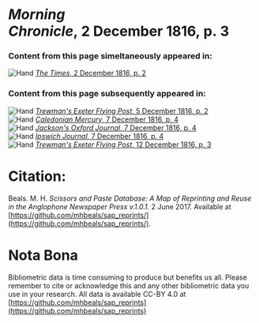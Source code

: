 # *Morning Chronicle*, 2 December 1816, p. 3  
  
### Content from this page simeltaneously appeared in:  
![Hand](http://scissorsandpaste.net/wp-content/uploads/2017/06/smallhandpointer.png) [*The Times*, 2 December 1816, p. 2](https://mhbeals.github.io/sap_html/The-Times/The-Times-2-December-1816-p-2)  
  
### Content from this page subsequently appeared in:  
![Hand](http://scissorsandpaste.net/wp-content/uploads/2017/06/smallhandpointer.png) [*Trewman's Exeter Flying Post*, 5 December 1816, p. 2](https://mhbeals.github.io/sap_html/Trewman's-Exeter-Flying-Post/Trewman's-Exeter-Flying-Post-5-December-1816-p-2)  
![Hand](http://scissorsandpaste.net/wp-content/uploads/2017/06/smallhandpointer.png) [*Caledonian Mercury*, 7 December 1816, p. 4](https://mhbeals.github.io/sap_html/Caledonian-Mercury/Caledonian-Mercury-7-December-1816-p-4)  
![Hand](http://scissorsandpaste.net/wp-content/uploads/2017/06/smallhandpointer.png) [*Jackson's Oxford Journal*, 7 December 1816, p. 4](https://mhbeals.github.io/sap_html/Jackson's-Oxford-Journal/Jackson's-Oxford-Journal-7-December-1816-p-4)  
![Hand](http://scissorsandpaste.net/wp-content/uploads/2017/06/smallhandpointer.png) [*Ipswich Journal*, 7 December 1816, p. 4](https://mhbeals.github.io/sap_html/Ipswich-Journal/Ipswich-Journal-7-December-1816-p-4)  
![Hand](http://scissorsandpaste.net/wp-content/uploads/2017/06/smallhandpointer.png) [*Trewman's Exeter Flying Post*, 12 December 1816, p. 3](https://mhbeals.github.io/sap_html/Trewman's-Exeter-Flying-Post/Trewman's-Exeter-Flying-Post-12-December-1816-p-3)  


# Citation: 

Beals. M. H. *Scissors and Paste Database: A Map of Reprinting and Reuse in the Anglophone Newspaper Press v.1.0.1.* 2 June 2017. Available at [https://github.com/mhbeals/sap_reprints/](https://github.com/mhbeals/sap_reprints/). 

# Nota Bona

Bibliometric data is time consuming to produce but benefits us all. Please remember to cite or acknowledge this and any other bibliometric data you use in your research. All data is available CC-BY 4.0 at [https://github.com/mhbeals/sap_reprints](https://github.com/mhbeals/sap_reprints)